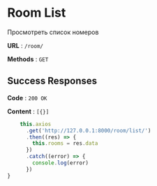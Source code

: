 # Room List

Просмотреть список номеров 

**URL** : `/room/`

**Methods** : `GET`

## Success Responses

**Code** : `200 OK`

**Content** : `[{}]`

```javascript
    this.axios
      .get('http://127.0.0.1:8000/room/list/')
      .then((res) => {
        this.rooms = res.data
      })
      .catch((error) => {
        console.log(error)
      })
}
```